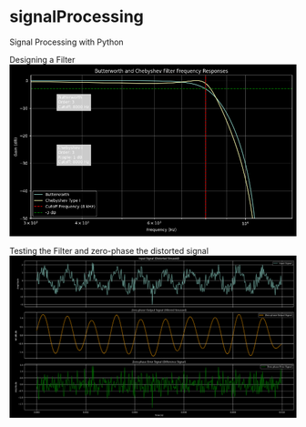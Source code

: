 # signalProcessing
Signal Processing with Python

Designing a Filter
![Norm Filter](drawing/normFilt.png)

Testing the Filter and zero-phase the distorted signal
![Test Filter](drawing/testFilt.png)

